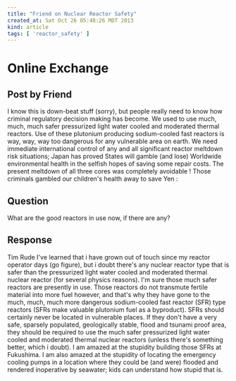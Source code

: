 ```yaml
---
title: "Friend on Nuclear Reactor Safety"
created_at: Sat Oct 26 05:48:26 MDT 2013
kind: article
tags: [ 'reactor_safety' ]
---
```


# Online Exchange

## Post by Friend

I know this is down-beat stuff (sorry), but people really need to know
how criminal regulatory decision making has become. We used to use much,
much, much safer pressurized light water cooled and moderated thermal
reactors. Use of these plutonium producing sodium-cooled fast reactors
is way, way, way too dangerous for any vulnerable area on earth. We
need immediate international control of any and all significant reactor
meltdown risk situations; Japan has proved States will gamble (and lose)
Worldwide environmental health in the selfish hopes of saving some repair
costs. The present meltdown of all three cores was completely avoidable
! Those criminals gambled our children's health away to save Yen :

## Question

What are the good reactors in use now, if there are any?

## Response

Tim Rude I've learned that i have grown out of touch since my reactor
operator days (go figure), but i doubt there's any nuclear reactor type
that is safer than the pressurized light water cooled and moderated
thermal nuclear reactor (for several physics reasons). I'm sure those
much safer reactors are presently in use. Those reactors do not transmute
fertile material into more fuel however, and that's why they have gone
to the much, much, much more dangerous sodium-cooled fast reactor (SFR)
type reactors (SFRs make valuable plutonium fuel as a byproduct). SFRs
should certainly never be located in vulnerable places. If they don't
have a very safe, sparsely populated, geologically stable, flood and
tsunami proof area, they should be required to use the much safer
pressurized light water cooled and moderated thermal nuclear reactors
(unless there's something better, which i doubt). I am amazed at the
stupidity building those SFRs at Fukushima. I am also amazed at the
stupidity of locating the emergency cooling pumps in a location where
they could be (and were) flooded and rendered inoperative by seawater;
kids can understand how stupid that is.
